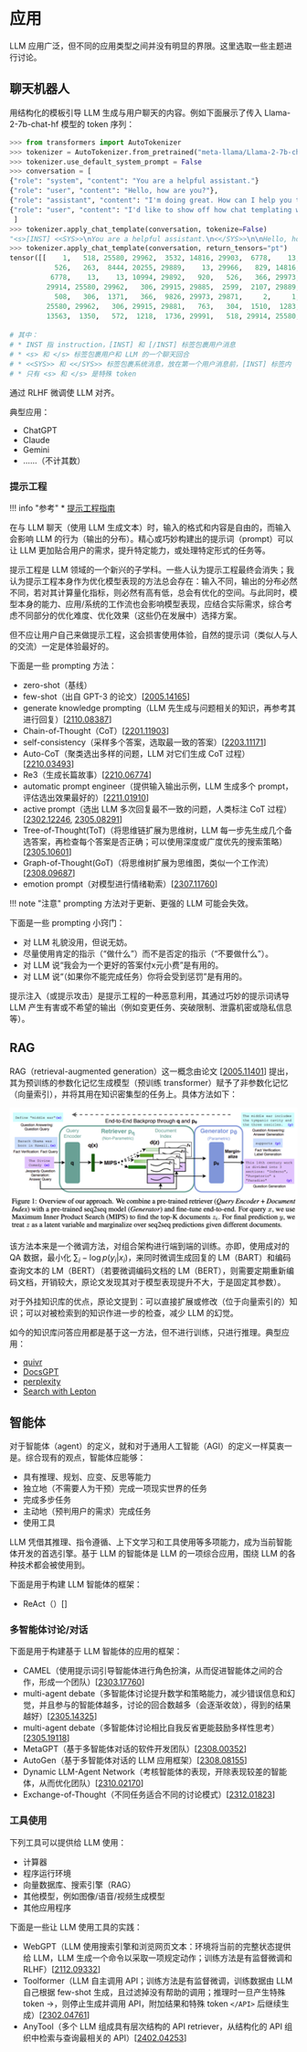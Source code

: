 # 应用

LLM 应用广泛，但不同的应用类型之间并没有明显的界限。这里选取一些主题进行讨论。

## 聊天机器人

用结构化的模板引导 LLM 生成与用户聊天的内容。例如下面展示了传入 Llama-2-7b-chat-hf 模型的 token 序列：

```python
>>> from transformers import AutoTokenizer
>>> tokenizer = AutoTokenizer.from_pretrained("meta-llama/Llama-2-7b-chat-hf")
>>> tokenizer.use_default_system_prompt = False
>>> conversation = [
{"role": "system", "content": "You are a helpful assistant."}
{"role": "user", "content": "Hello, how are you?"},
{"role": "assistant", "content": "I'm doing great. How can I help you today?"},
{"role": "user", "content": "I'd like to show off how chat templating works!"},
 ]
>>> tokenizer.apply_chat_template(conversation, tokenize=False)
"<s>[INST] <<SYS>>\nYou are a helpful assistant.\n<</SYS>>\n\nHello, how are you? [/INST] I'm doing great. How can I help you today? </s><s>[INST] I'd like to show off how chat templating works! [/INST]"
>>> tokenizer.apply_chat_template(conversation, return_tensors="pt")
tensor([[    1,   518, 25580, 29962,  3532, 14816, 29903,  6778,    13,  3492,
           526,   263,  8444, 20255, 29889,    13, 29966,   829, 14816, 29903,
          6778,    13,    13, 10994, 29892,   920,   526,   366, 29973,   518,
         29914, 25580, 29962,   306, 29915, 29885,  2599,  2107, 29889,  1128,
           508,   306,  1371,   366,  9826, 29973, 29871,     2,     1,   518,
         25580, 29962,   306, 29915, 29881,   763,   304,  1510,  1283,   920,
         13563,  1350,   572,  1218,  1736, 29991,   518, 29914, 25580, 29962]])

# 其中：
# * INST 指 instruction，[INST] 和 [/INST] 标签包裹用户消息
# * <s> 和 </s> 标签包裹用户和 LLM 的一个聊天回合
# * <<SYS>> 和 <</SYS>> 标签包裹系统消息，放在第一个用户消息前，[INST] 标签内
# * 只有 <s> 和 </s> 是特殊 token
```

通过 RLHF 微调使 LLM 对齐。

典型应用：

* ChatGPT
* Claude
* Gemini
* ……（不计其数）

### 提示工程

!!! info "参考"
    * [提示工程指南](https://www.promptingguide.ai)

在与 LLM 聊天（使用 LLM 生成文本）时，输入的格式和内容是自由的，而输入会影响 LLM 的行为（输出的分布）。精心或巧妙构建出的提示词（prompt）可以让 LLM 更加贴合用户的需求，提升特定能力，或处理特定形式的任务等。

提示工程是 LLM 领域的一个新兴的子学科。一些人认为提示工程最终会消失；我认为提示工程本身作为优化模型表现的方法总会存在：输入不同，输出的分布必然不同，若对其计算量化指标，则必然有高有低，总会有优化的空间。与此同时，模型本身的能力、应用/系统的工作流也会影响模型表现，应结合实际需求，综合考虑不同部分的优化难度、优化效果（这些仍在发展中）选择方案。

但不应让用户自己来做提示工程，这会损害使用体验，自然的提示词（类似人与人的交流）一定是体验最好的。

下面是一些 prompting 方法：

* zero-shot（基线）
* few-shot（出自 GPT-3 的论文）[[2005.14165](https://arxiv.org/abs/2005.14165)]
* generate knowledge prompting（LLM 先生成与问题相关的知识，再参考其进行回复）[[2110.08387](https://arxiv.org/abs/2110.08387)]
* Chain-of-Thought（CoT）[[2201.11903](https://arxiv.org/abs/2201.11903)]
* self-consistency（采样多个答案，选取最一致的答案）[[2203.11171](https://arxiv.org/abs/2203.11171)]
* Auto-CoT（聚类选出多样的问题，LLM 对它们生成 CoT 过程）[[2210.03493](https://arxiv.org/abs/2210.03493)]
* Re3（生成长篇故事）[[2210.06774](https://arxiv.org/abs/2210.06774)]
* automatic prompt engineer（提供输入输出示例，LLM 生成多个 prompt，评估选出效果最好的）[[2211.01910](https://arxiv.org/abs/2211.01910)]
* active prompt（选出 LLM 多次回复最不一致的问题，人类标注 CoT 过程）[[2302.12246](https://arxiv.org/abs/2302.12246), [2305.08291](https://arxiv.org/abs/2305.08291)]
* Tree-of-Thought(ToT)（将思维链扩展为思维树，LLM 每一步先生成几个备选答案，再检查每个答案是否正确；可以使用深度或广度优先的搜索策略）[[2305.10601](https://arxiv.org/abs/2305.10601)]
* Graph-of-Thought(GoT)（将思维树扩展为思维图，类似一个工作流）[[2308.09687](https://arxiv.org/abs/2308.09687)]
* emotion prompt（对模型进行情绪勒索）[[2307.11760](https://arxiv.org/abs/2307.11760)]

!!! note "注意"
    prompting 方法对于更新、更强的 LLM 可能会失效。

下面是一些 prompting 小窍门：

* 对 LLM 礼貌没用，但说无妨。
* 尽量使用肯定的指示（“做什么”）而不是否定的指示（“不要做什么”）。
* 对 LLM 说“我会为一个更好的答案付x元小费”是有用的。
* 对 LLM 说“（如果你不能完成任务）你将会受到惩罚”是有用的。

提示注入（或提示攻击）是提示工程的一种恶意利用，其通过巧妙的提示词诱导 LLM 产生有害或不希望的输出（例如变更任务、突破限制、泄露机密或隐私信息等）。

## RAG

RAG（retrieval-augmented generation）这一概念由论文 [[2005.11401](https://arxiv.org/abs/2005.11401)] 提出，其为预训练的参数化记忆生成模型（预训练 transformer）赋予了非参数化记忆（向量索引），并将其用在知识密集型的任务上。具体方法如下：

![](../../assets/ml/llm/rag.png)

该方法本来是一个微调方法，对组合架构进行端到端的训练。亦即，使用成对的 QA 数据，最小化 $\sum_i -\log p(y_i|x_i)$，来同时微调生成回复的 LM（BART）和编码查询文本的 LM（BERT）（若要微调编码文档的 LM（BERT），则需要定期重新编码文档，开销较大，原论文发现其对于模型表现提升不大，于是固定其参数）。

对于外挂知识库的优点，原论文提到：可以直接扩展或修改（位于向量索引的）知识；可以对被检索到的知识作进一步的检查，减少 LLM 的幻觉。

如今的知识库问答应用都是基于这一方法，但不进行训练，只进行推理。典型应用：

* [quivr](https://github.com/QuivrHQ/quivr)
* [DocsGPT](https://github.com/arc53/DocsGPT)
* [perplexity](https://www.perplexity.ai/)
* [Search with Lepton](https://github.com/leptonai/search_with_lepton)

## 智能体

对于智能体（agent）的定义，就和对于通用人工智能（AGI）的定义一样莫衷一是。综合现有的观点，智能体应能够：

* 具有推理、规划、应变、反思等能力
* 独立地（不需要人为干预）完成一项现实世界的任务
* 完成多步任务
* 主动地（预判用户的需求）完成任务
* 使用工具

LLM 凭借其推理、指令遵循、上下文学习和工具使用等多项能力，成为当前智能体开发的首选引擎。基于 LLM 的智能体是 LLM 的一项综合应用，围绕 LLM 的各种技术都会被使用到。

下面是用于构建 LLM 智能体的框架：

* ReAct（）[]

### 多智能体讨论/对话

下面是用于构建基于 LLM 智能体的应用的框架：

* CAMEL（使用提示词引导智能体进行角色扮演，从而促进智能体之间的合作，形成一个团队）[[2303.17760](https://arxiv.org/abs/2303.17760)]
* multi-agent debate（多智能体讨论提升数学和策略能力，减少错误信息和幻觉，并且参与的智能体越多，讨论的回合数越多（会逐渐收敛），得到的结果越好）[[2305.14325](https://arxiv.org/abs/2305.14325)]
* multi-agent debate（多智能体讨论相比自我反省更能鼓励多样性思考）[[2305.19118](https://arxiv.org/abs/2305.19118)]
* MetaGPT（基于多智能体对话的软件开发团队）[[2308.00352](https://arxiv.org/abs/2308.00352)]
* AutoGen（基于多智能体对话的 LLM 应用框架）[[2308.08155](https://arxiv.org/abs/2308.08155)]
* Dynamic LLM-Agent Network（考核智能体的表现，开除表现较差的智能体，从而优化团队）[[2310.02170](https://arxiv.org/abs/2310.02170)]
* Exchange-of-Thought（不同任务适合不同的讨论模式）[[2312.01823](https://arxiv.org/abs/2312.01823)]

### 工具使用

下列工具可以提供给 LLM 使用：

* 计算器
* 程序运行环境
* 向量数据库、搜索引擎（RAG）
* 其他模型，例如图像/语音/视频生成模型
* 其他应用程序

下面是一些让 LLM 使用工具的实践：

* WebGPT（LLM 使用搜索引擎和浏览网页文本：环境将当前的完整状态提供给 LLM，LLM 生成一个命令以采取一项规定动作；训练方法是有监督微调和 RLHF）[[2112.09332](https://arxiv.org/abs/2112.09332)]
* Toolformer（LLM 自主调用 API；训练方法是有监督微调，训练数据由 LLM 自己根据 few-shot 生成，且过滤掉没有帮助的调用；推理时一旦产生特殊 token →，则停止生成并调用 API，附加结果和特殊 token `</API>` 后继续生成）[[2302.04761](https://arxiv.org/abs/2302.04761)]
* AnyTool（多个 LLM 组成具有层次结构的 API retriever，从结构化的 API 组织中检索与查询最相关的 API）[[2402.04253](https://arxiv.org/abs/2402.04253)]
